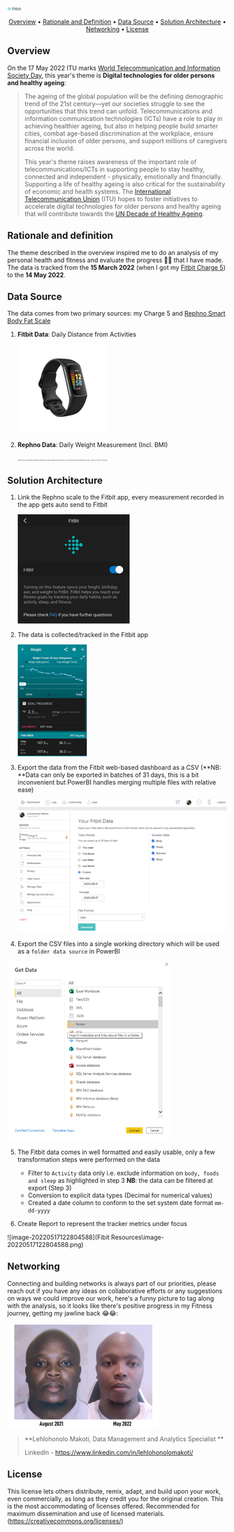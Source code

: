 <img src="Fibit Resources\Fitbit_logo.png" alt="Fitbit_logo" style="zoom:3%;" />

<p align="center">
 <a href="#overview">Overview</a> •
 <a href="#Rationale and definition (SDG9c)">Rationale and Definition</a> •
 <a href="#Data Source">Data Source</a> •
 <a href="#Solution Architecture">Solution Architecture</a> •
 <a href="#networking">Networking</a> •
 <a href="#license">License</a>
</p>



## Overview

On the 17 May 2022 ITU marks [World Telecommunication and Information Society Day](https://www.un.org/en/observances/telecommunication-day), this year's theme is **Digital technologies for older persons and healthy ageing**:

> The ageing of the global population will be the defining demographic trend of the 21st century—yet our societies struggle to see the opportunities that this trend can unfold. Telecommunications and information communication technologies (ICTs) have a role to play in achieving healthier ageing, but also in helping people build smarter cities, combat age-based discrimination at the workplace, ensure financial inclusion of older persons, and support millions of caregivers across the world.
>
> This year's theme raises awareness of the important role of telecommunications/ICTs in supporting people to stay healthy, connected and independent - physically, emotionally and financially. Supporting a life of healthy ageing is also critical for the sustainability of economic and health systems. The [International Telecommunication Union](https://www.itu.int/en) (ITU) hopes to foster initiatives to accelerate digital technologies for older persons and healthy ageing that will contribute towards the [UN Decade of Healthy Ageing](https://www.decadeofhealthyageing.org/).



## Rationale and definition

The theme described in the overview inspired me to do an analysis of my personal health and fitness and evaluate the progress 🤞😂 that I have made. The data is tracked from the **15 March 2022** (when I got my [Fitbit Charge 5](https://www.fitbit.com/global/uk/products/trackers/charge5?gclid=CjwKCAjwj42UBhAAEiwACIhADmoVq37g5FDdnkQb_A3GpXnVwAxkAp7_sVM9_h_jyt-eVn1rEH9C0RoC__gQAvD_BwE&gclsrc=aw.ds)) to the **14 May 2022**.



## Data Source

The data comes from two primary sources: my Charge 5 and  [Rephno Smart Body Fat Scale](https://uk.renpho.com/products/smart-body-fat-scale-basic?variant=38203353891015)

1. **Fitbit Data**: Daily Distance from Activities

   <img src="Fibit Resources\charge5-black-device-3qtr.png" alt="charge5-black-device-3qtr" style="zoom:20%;" />

2. **Rephno Data**: Daily Weight Measurement (Incl. BMI)

   <img src="https://m.media-amazon.com/images/I/61JlA-7e7aL._AC_SL1500_.jpg" alt="RENPHO Body Fat Scale Bluetooth, Digital Body Weight Bathroom Scales  Weighing Scale Smart BMI Scales, Body Composition Monitors with Smartphone  App, Black : Amazon.co.uk: Health & Personal Care" style="zoom:15%;" />

## Solution Architecture

1. Link the Rephno scale to the Fitbit app, every measurement recorded in the app gets auto send to Fitbit

   <img src="Fibit Resources\rephno-fitbit.jpeg" alt="rephno-fitbit" style="zoom:25%;" />

2. The data is collected/tracked in the Fitbit app

   <img src="Fibit Resources\fitbit_weight.jpeg" alt="fitbit_weight" style="zoom:25%;" />

3. Export the data from the Fitbit web-based dashboard as a CSV (**NB: **Data can only be exported in batches of 31 days, this is a bit inconvenient but PowerBI handles merging multiple files with relative ease)

   

   <img src="Fibit Resources\image-20220517121903674.png" alt="image-20220517121903674" style="zoom:75%;" />

4. Export the CSV files into a single working directory which will be used as a `folder data source` in PowerBI

<img src="Fibit Resources\image-20220517122106574.png" alt="image-20220517122106574" style="zoom:63%;" />

5. The Fitbit data comes in well formatted and easily usable, only a few transformation steps were performed on the data
   - Filter to `Activity` data only i.e. exclude information on `body, foods and sleep` as highlighted in step 3 **NB**: the data can be filtered at export (Step 3)
   - Conversion to explicit data types (Decimal for numerical values)
   - Created a date column to conform to the set system date format `mm-dd-yyyy`



6. Create Report to represent the tracker metrics under focus

![image-20220517122804588](Fibit Resources\image-20220517122804588.png)



## Networking

Connecting and building networks is always part of our priorities, please reach out if you have any ideas on collaborative efforts or any suggestions on ways we could improve our work, here's a funny picture to tag along with the analysis, so it looks like there's positive progress in my Fitness journey, getting my jawline back 😂😂:



<img src="Fibit Resources\before_after.png" alt="before_after" style="zoom:43%;" />



> **Lehlohonolo Makoti, Data Management and Analytics Specialist **
>
> LinkedIn - https://www.linkedin.com/in/lehlohonolomakoti/



## License

This license lets others distribute, remix, adapt, and build upon your work, even commercially, as long as they credit you for the original creation. This is the most accommodating of licenses offered. Recommended for maximum dissemination and use of licensed materials. (https://creativecommons.org/licenses/)
